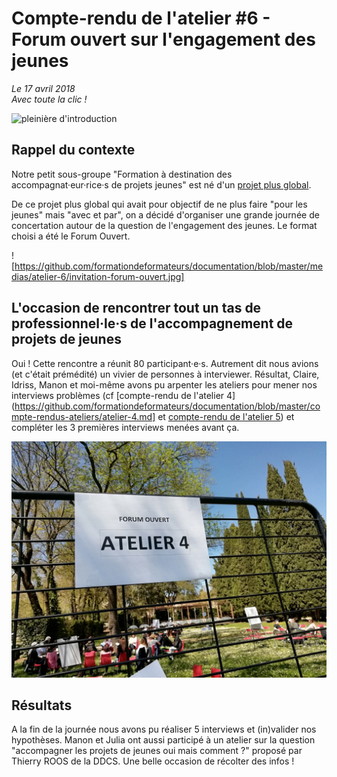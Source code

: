 # Compte-rendu de l'atelier #6 - Forum ouvert sur l'engagement des jeunes
*Le 17 avril 2018*  
*Avec toute la clic !*

![pleinière d'introduction](https://github.com/formationdeformateurs/documentation/blob/master/medias/atelier-6/grand-cercle.jpg)

## Rappel du contexte
Notre petit sous-groupe "Formation à destination des accompagnat·eur·rice·s de projets jeunes" est né d'un [projet plus global](https://github.com/formationdeformateurs/documentation/blob/master/Comment%20diantre%20en%20sommes-nous%20arriv%C3%A9s%20%C3%A0%20cr%C3%A9er%20ce%20projet%20%3F.md). 

De ce projet plus global qui avait pour objectif de ne plus faire "pour les jeunes" mais "avec et par", on a décidé d'organiser une grande journée de concertation autour de la question de l'engagement des jeunes. Le format choisi a été le Forum Ouvert. 

![https://github.com/formationdeformateurs/documentation/blob/master/medias/atelier-6/invitation-forum-ouvert.jpg]

## L'occasion de rencontrer tout un tas de professionnel·le·s de l'accompagnement de projets de jeunes
Oui ! Cette rencontre a réunit 80 participant·e·s. Autrement dit nous avions (et c'était prémédité) un vivier de personnes à interviewer. 
Résultat, Claire, Idriss, Manon et moi-même avons pu arpenter les ateliers pour mener nos interviews problèmes (cf [compte-rendu de l'atelier 4](https://github.com/formationdeformateurs/documentation/blob/master/compte-rendus-ateliers/atelier-4.md] et [compte-rendu de l'atelier 5](https://github.com/formationdeformateurs/documentation/blob/master/compte-rendus-ateliers/atelier-5.md)) et compléter les 3 premières interviews menées avant ça.

![Atelier 4](https://github.com/formationdeformateurs/documentation/blob/master/medias/atelier-6/atelier-4.jpg)

## Résultats 
A la fin de la journée nous avons pu réaliser 5 interviews et (in)valider nos hypothèses. 
Manon et Julia ont aussi participé à un atelier sur la question "accompagner les projets de jeunes oui mais comment ?" proposé par Thierry ROOS de la DDCS. Une belle occasion de récolter des infos ! 







